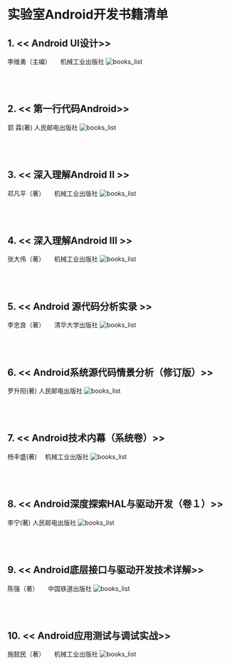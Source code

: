 
# 实验室Android开发书籍清单

## 1. << Android UI设计>>
李维勇（主编）　　机械工业出版社
![books_list](images/book1_ui.png)  
 <br />    
 <br />     
## 2. << 第一行代码Android>>
郭 霖(著)  人民邮电出版社
![books_list](images/book2_first_code.png)   
 <br />   
 <br />   
## 3. << 深入理解Android II >>
邓凡平（著）　　机械工业出版社
![books_list](images/book3_deep2.png)    
 <br />     
 <br />    
## 4. << 深入理解Android III >>
张大伟（著）　　机械工业出版社
![books_list](images/book4_deep3.png)    
 <br />    
 <br />    
## 5. << Android 源代码分析实录 >>
李忠良（著）　　清华大学出版社
![books_list](images/book5_note.png)      
 <br />   
 <br />    
## 6. << Android系统源代码情景分析（修订版）>>
罗升阳(著)  人民邮电出版社
![books_list](images/book6_analyse.png)       
 <br />    
 <br />   
## 7. << Android技术内幕（系统卷）>>
杨丰盛(著)  　机械工业出版社
![books_list](images/book7_inside.png)      
 <br />   
 <br />   
## 8. << Android深度探索HAL与驱动开发（卷１）>>
李宁(著)  人民邮电出版社
![books_list](images/book8_driver_develop.png)      
 <br />    
 <br />   
## 9. << Android底层接口与驱动开发技术详解>>
陈强（著）　　中国铁道出版社
![books_list](images/book9_driver_analyse.png)      
 <br />    
 <br />    
## 10. << Android应用测试与调试实战>>
施懿民（著）　　机械工业出版社
![books_list](images/book10_test.png)      

